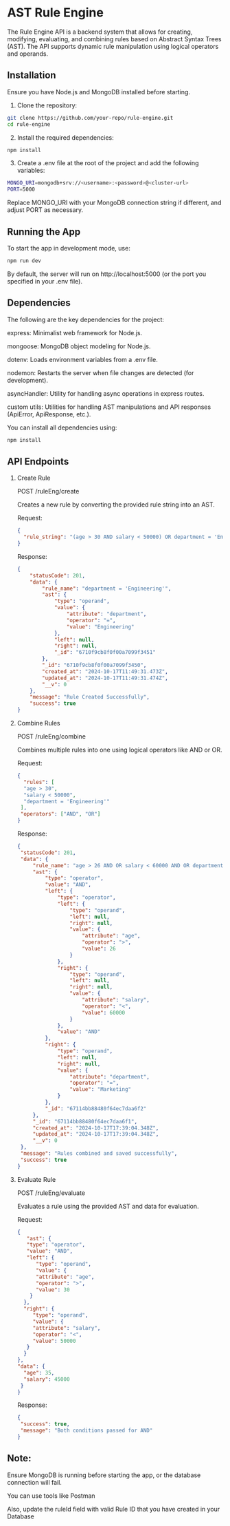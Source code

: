 # AST Rule Engine

The Rule Engine API is a backend system that allows for creating, modifying, evaluating, and combining rules based on Abstract Syntax Trees (AST). The API supports dynamic rule manipulation using logical operators and operands.

## Installation

Ensure you have Node.js and MongoDB installed before starting.
1. Clone the repository:

```bash
git clone https://github.com/your-repo/rule-engine.git
cd rule-engine
```

2. Install the required dependencies:

```bash
npm install
```

3. Create a .env file at the root of the project and add the following variables:
```bash
MONGO_URI=mongodb+srv://<username>:<password>@<cluster-url>
PORT=5000
```
Replace MONGO_URI with your MongoDB connection string if different, and adjust PORT as necessary.

## Running the App
To start the app in development mode, use:
```bash
npm run dev
```

By default, the server will run on http://localhost:5000 (or the port you specified in your .env file).

## Dependencies
The following are the key dependencies for the project:

express: Minimalist web framework for Node.js.

mongoose: MongoDB object modeling for Node.js.

dotenv: Loads environment variables from a .env file.

nodemon: Restarts the server when file changes are detected (for development).

asyncHandler: Utility for handling async operations in express routes.

custom utils: Utilities for handling AST manipulations and API responses (ApiError, ApiResponse, etc.).

You can install all dependencies using:
```bash
npm install
```

## API Endpoints

1. Create Rule

   POST /ruleEng/create

   Creates a new rule by converting the provided rule string into an AST.

   Request:
   ```json
   {
     "rule_string": "(age > 30 AND salary < 50000) OR department = 'Engineering'"
   }
   ```
   Response:
   ```json
   {
       "statusCode": 201,
       "data": {
           "rule_name": "department = 'Engineering'",
           "ast": {
               "type": "operand",
               "value": {
                   "attribute": "department",
                   "operator": "=",
                   "value": "Engineering"
               },
               "left": null,
               "right": null,
               "_id": "6710f9cb8f0f00a7099f3451"
           },
           "_id": "6710f9cb8f0f00a7099f3450",
           "created_at": "2024-10-17T11:49:31.473Z",
           "updated_at": "2024-10-17T11:49:31.474Z",
           "__v": 0
       },
       "message": "Rule Created Successfully",
       "success": true
   }
   ```

2. Combine Rules

   POST /ruleEng/combine

   Combines multiple rules into one using logical operators like AND or OR.

   Request:
   ```json
   {
     "rules": [
     "age > 30",
     "salary < 50000",
     "department = 'Engineering'"
    ],
    "operators": ["AND", "OR"]
   }
   ```
   Response:
   ```json
   {
    "statusCode": 201,
    "data": {
        "rule_name": "age > 26 AND OR salary < 60000 AND OR department = 'Marketing'",
        "ast": {
            "type": "operator",
            "value": "AND",
            "left": {
                "type": "operator",
                "left": {
                    "type": "operand",
                    "left": null,
                    "right": null,
                    "value": {
                        "attribute": "age",
                        "operator": ">",
                        "value": 26
                    }
                },
                "right": {
                    "type": "operand",
                    "left": null,
                    "right": null,
                    "value": {
                        "attribute": "salary",
                        "operator": "<",
                        "value": 60000
                    }
                },
                "value": "AND"
            },
            "right": {
                "type": "operand",
                "left": null,
                "right": null,
                "value": {
                    "attribute": "department",
                    "operator": "=",
                    "value": "Marketing"
                }
            },
            "_id": "67114bb88480f64ec7daa6f2"
        },
        "_id": "67114bb88480f64ec7daa6f1",
        "created_at": "2024-10-17T17:39:04.348Z",
        "updated_at": "2024-10-17T17:39:04.348Z",
        "__v": 0
    },
    "message": "Rules combined and saved successfully",
    "success": true
   }
   ```

3. Evaluate Rule

   POST /ruleEng/evaluate

   Evaluates a rule using the provided AST and data for evaluation.

   Request:
   ```json
   {
      "ast": {
      "type": "operator",
      "value": "AND",
      "left": {
         "type": "operand",
         "value": {
         "attribute": "age",
         "operator": ">",
         "value": 30
       }
     },
     "right": {
        "type": "operand",
        "value": {
        "attribute": "salary",
        "operator": "<",
        "value": 50000
      }
     }
   },
   "data": {
     "age": 35,
     "salary": 45000
    }
   }
   ```
   Response:
   ```json
   {
    "success": true,
    "message": "Both conditions passed for AND"
   }
   ```

## Note:
Ensure MongoDB is running before starting the app, or the database connection will fail.

You can use tools like Postman

Also, update the ruleId field with valid Rule ID that you have created in your Database
